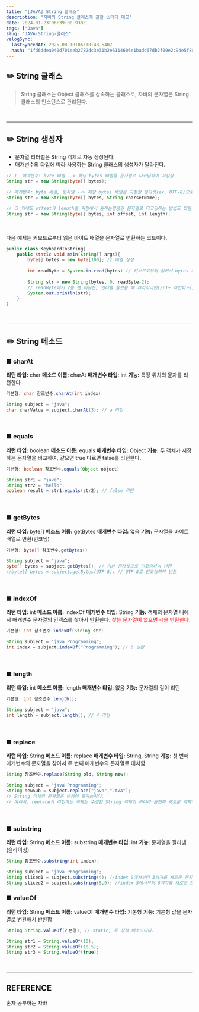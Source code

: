 ```yaml
---
title: "[JAVA] String 클래스"
description: "자바의 String 클래스에 관한 스터디 메모"
date: 2024-01-23T06:39:00.938Z
tags: ["Java"]
slug: "JAVA-String-클래스"
velogSync:
  lastSyncedAt: 2025-08-18T06:18:48.540Z
  hash: "1fd6ddea040d701eeb2782dc3e31b2e6114606e1badd67db2f09e2c94e5f86c1"
---
```


## ✏️ String 클래스
> String 클래스는 Object 클래스를 상속하는 클래스로, 자바의 문자열은 String 클래스의 인스턴스로 관리된다.

<br>

---

## ✏️ String 생성자

- 문자열 리터럴은 String 객체로 자동 생성된다.
- 매개변수의 타입에 따라 사용하는 String 클래스의 생성자가 달라진다.

```java
// 1. 매개변수: byte 배열 --> 해당 bytes 배열을 문자열로 디코딩하여 저장함
String str = new String(byte[] bytes);

// 매개변수: byte 배열, 문자열 --> 해당 bytes 배열을 지정한 문자셋(ex. UTF-8)으로 디코딩
String str = new String(byte[] bytes, String charsetName);

// 그 외에도 offset과 length를 지정해서 원하는만큼만 문자열로 디코딩하는 방법도 있음
String str = new String(byte[] bytes, int offset, int length);
```

<br>

다음 예제는 키보드로부터 읽은 바이트 배열을 문자열로 변환하는 코드이다.
```java
public class KeyboardToString{
	public static void main(String[] args){
    	byte[] bytes = new byte[100]; // 배열 생성
        
        int readByte = System.in.read(bytes) // 키보드로부터 읽어서 bytes 배열에 저장. readByte는 읽은 바이트 수
        
        String str = new String(bytes, 0, readByte-2);
        // readByte에서 2를 뺀 이유는, 엔터를 눌렀을 때 캐리지리턴(/r)+ 라인피드(/n)가 입력되기 때문이다.
        System.out.println(str); 
    }
}
```

<br>

---

## ✏️ String 메소드

### ■ charAt
**리턴 타입:** char
**메소드 이름:** charAt
**매개변수 타입:** int
**기능:** 특정 위치의 문자를 리턴한다.
```java
기본형: char 참조변수.charAt(int index)
```
```java
String subject = "java";
char charValue = subject.charAt(3); // a 리턴
```
<br>

### ■ equals
**리턴 타입:** boolean
**메소드 이름:** equals
**매개변수 타입:** Object
**기능:** 두 객체가 저장하는 문자열을 비교하여, 같으면 true 다르면 false를 리턴한다.
```java
기본형: boolean 참조변수.equals(Object object)
```
```java
String str1 = "java";
String str2 = "hello";
boolean result = str1.equals(str2); // false 리턴
```
<br>

### ■ getBytes
**리턴 타입:** byte[]
**메소드 이름:** getBytes
**매개변수 타입:** 없음
**기능:** 문자열을 바이트 배열로 변환(인코딩)
```java
기본형: byte[] 참조변수.getBytes()
```
```java
String subject = "java";
byte[] bytes = subject.getBytes(); // 기본 문자셋으로 인코딩하여 반환
//byte[] bytes = subject.getBytes(UTF-8); // UTF-8로 인코딩하여 반환
```
<br>


### ■ indexOf
**리턴 타입:** int
**메소드 이름:** indexOf
**매개변수 타입:** String
**기능:** 객체의 문자열 내에서 매개변수 문자열의 인덱스를 찾아서 반환한다.
<span style = "color:red">찾는 문자열이 없으면 -1을 반환한다.</span>
```java
기본형: int 참조변수.indexOf(String str)
```
```java
String subject = "java Programming";
int index = subject.indexOf("Programming"); // 5 반환
```
<br>

### ■ length
**리턴 타입:** int
**메소드 이름:** length
**매개변수 타입:** 없음
**기능:** 문자열의 길이 리턴
```java
기본형: int 참조변수.length();
```
```java
String subject = "java";
int length = subject.length(); // 4 리턴
```
<br>

### ■ replace
**리턴 타입:** String
**메소드 이름:** replace
**매개변수 타입:** String, String
**기능:** 첫 번째 매개변수의 문자열을 찾아서 두 번째 매개변수의 문자열로 대치함
```java
String 참조변수.replace(String old, String new);
```
```java
String subject = "java Programming";
String newSub = subject.replace("java","JAVA");
// String 객체의 문자열은 변경이 불가능하다.
// 따라서, replace가 리턴하는 객체는 수정된 String 객체가 아니라 완전히 새로운 객체이다.
```
<br>

### ■ substring
**리턴 타입:** String
**메소드 이름:** substring
**매개변수 타입:** int
**기능:** 문자열을 잘라냄(슬라이싱)
```java
String 참조변수.substring(int index);
```
```java
String subject = "java Programming";
String sliced1 = subject.substring(4); //index 0에서부터 3까지를 새로운 문자열 객체로 리턴함
String sliced2 = subject.substring(5,9); //index 5에서부터 8까지를 새로운 문자열 객체로 리턴함
```

### ■ valueOf
**리턴 타입:** String
**메소드 이름:** valueOf
**매개변수 타입:** 기본형
**기능:** 기본형 값을 문자열로 변환해서 반환함
```java
String String.valueOf(기본형); // static, 즉 정적 메소드이다.
```
```java
String str1 = String.valueOf(10);
String str2 = String.valueOf(10.5);
String str3 = String.valueOf(true);
```

<br>

---

## REFERENCE
혼자 공부하는 자바
